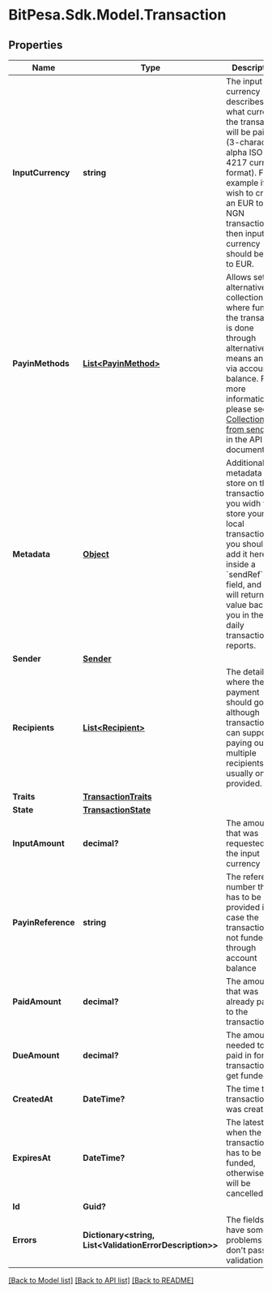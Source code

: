 # BitPesa.Sdk.Model.Transaction
## Properties

Name | Type | Description | Notes
------------ | ------------- | ------------- | -------------
**InputCurrency** | **string** | The input currency describes what currency the transaction will be paid in (3-character alpha ISO 4217 currency format). For example if you wish to create an EUR to NGN transaction then input currency should be set to EUR. | 
**PayinMethods** | [**List&lt;PayinMethod&gt;**](PayinMethod.md) | Allows setting alternative collections, where funding the transaction is done through alternative means and not via account balance.  For more information please see [Collections from senders](https://github.com/bitpesa/api-documentation/blob/master/additional-features.md#collections-from-senders) in the API documentation | [optional] 
**Metadata** | [**Object**](.md) | Additional metadata to store on the transaction. If you widh to store your local transaction ID, you should add it here inside a &#x60;sendRef&#x60; field, and we will return this value back to you in the daily transaction reports. | [optional] 
**Sender** | [**Sender**](Sender.md) |  | 
**Recipients** | [**List&lt;Recipient&gt;**](Recipient.md) | The details of where the payment should go. although transactions can support paying out multiple recipients, usually one is provided.  | 
**Traits** | [**TransactionTraits**](TransactionTraits.md) |  | [optional] 
**State** | [**TransactionState**](TransactionState.md) |  | [optional] 
**InputAmount** | **decimal?** | The amount that was requested in the input currency | [optional] 
**PayinReference** | **string** | The reference number that has to be provided in case the transaction is not funded through account balance | [optional] 
**PaidAmount** | **decimal?** | The amount that was already paid in to the transaction | [optional] 
**DueAmount** | **decimal?** | The amount needed to be paid in for the transaction to get funded | [optional] 
**CreatedAt** | **DateTime?** | The time the transaction was created | [optional] 
**ExpiresAt** | **DateTime?** | The latest time when the transaction has to be funded, otherwise it will be cancelled | [optional] 
**Id** | **Guid?** |  | [optional] 
**Errors** | **Dictionary&lt;string, List&lt;ValidationErrorDescription&gt;&gt;** | The fields that have some problems and don&#39;t pass validation | [optional] 

[[Back to Model list]](../README.md#documentation-for-models) [[Back to API list]](../README.md#documentation-for-api-endpoints) [[Back to README]](../README.md)

